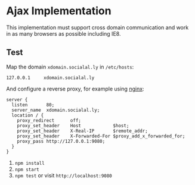 # Ajax Implementation

This implementation must support cross domain communication and work in as many browsers as possible including IE8.

## Test

Map the domain `xdomain.socialal.ly` in `/etc/hosts`:

```
127.0.0.1     xdomain.socialal.ly
```

And configure a reverse proxy, for example using [nginx](http://nginx.org):

```
server {
  listen       80;
  server_name  xdomain.socialal.ly;
  location / {
    proxy_redirect      off;
    proxy_set_header    Host            $host;
    proxy_set_header    X-Real-IP       $remote_addr;
    proxy_set_header    X-Forwarded-For $proxy_add_x_forwarded_for;
    proxy_pass http://127.0.0.1:9080;
  }
}
```

1. `npm install`
2. `npm start`
3. `npm test` or visit `http://localhost:9080`
